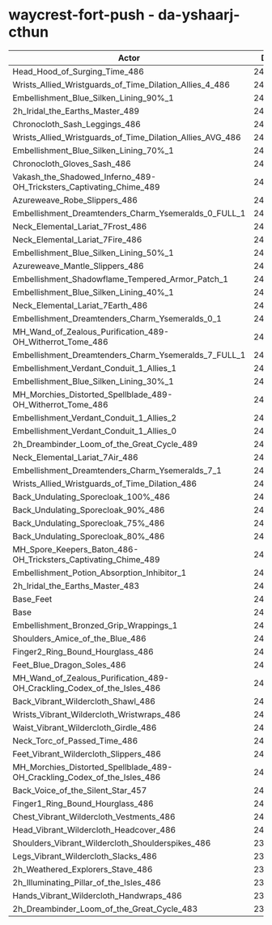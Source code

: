 # waycrest-fort-push - da-yshaarj-cthun
| Actor | DPS | Increase |
|---|:---:|:---:|
|Head_Hood_of_Surging_Time_486|245797|1.94%|
|Wrists_Allied_Wristguards_of_Time_Dilation_Allies_4_486|245366|1.76%|
|Embellishment_Blue_Silken_Lining_90%_1|245362|1.76%|
|2h_Iridal_the_Earths_Master_489|244642|1.46%|
|Chronocloth_Sash_Leggings_486|244617|1.45%|
|Wrists_Allied_Wristguards_of_Time_Dilation_Allies_AVG_486|244498|1.40%|
|Embellishment_Blue_Silken_Lining_70%_1|244447|1.38%|
|Chronocloth_Gloves_Sash_486|244222|1.29%|
|Vakash_the_Shadowed_Inferno_489-OH_Tricksters_Captivating_Chime_489|243852|1.14%|
|Azureweave_Robe_Slippers_486|243690|1.07%|
|Embellishment_Dreamtenders_Charm_Ysemeralds_0_FULL_1|243616|1.04%|
|Neck_Elemental_Lariat_7Frost_486|243594|1.03%|
|Neck_Elemental_Lariat_7Fire_486|243499|0.99%|
|Embellishment_Blue_Silken_Lining_50%_1|243450|0.97%|
|Azureweave_Mantle_Slippers_486|243133|0.84%|
|Embellishment_Shadowflame_Tempered_Armor_Patch_1|243116|0.83%|
|Embellishment_Blue_Silken_Lining_40%_1|242994|0.78%|
|Neck_Elemental_Lariat_7Earth_486|242895|0.74%|
|Embellishment_Dreamtenders_Charm_Ysemeralds_0_1|242869|0.73%|
|MH_Wand_of_Zealous_Purification_489-OH_Witherrot_Tome_486|242823|0.71%|
|Embellishment_Dreamtenders_Charm_Ysemeralds_7_FULL_1|242573|0.61%|
|Embellishment_Verdant_Conduit_1_Allies_1|242522|0.58%|
|Embellishment_Blue_Silken_Lining_30%_1|242506|0.58%|
|MH_Morchies_Distorted_Spellblade_489-OH_Witherrot_Tome_486|242492|0.57%|
|Embellishment_Verdant_Conduit_1_Allies_2|242488|0.57%|
|Embellishment_Verdant_Conduit_1_Allies_0|242469|0.56%|
|2h_Dreambinder_Loom_of_the_Great_Cycle_489|242363|0.52%|
|Neck_Elemental_Lariat_7Air_486|242324|0.50%|
|Embellishment_Dreamtenders_Charm_Ysemeralds_7_1|242102|0.41%|
|Wrists_Allied_Wristguards_of_Time_Dilation_486|242046|0.39%|
|Back_Undulating_Sporecloak_100%_486|241920|0.34%|
|Back_Undulating_Sporecloak_90%_486|241751|0.27%|
|Back_Undulating_Sporecloak_75%_486|241731|0.26%|
|Back_Undulating_Sporecloak_80%_486|241679|0.24%|
|MH_Spore_Keepers_Baton_486-OH_Tricksters_Captivating_Chime_489|241447|0.14%|
|Embellishment_Potion_Absorption_Inhibitor_1|241342|0.10%|
|2h_Iridal_the_Earths_Master_483|241296|0.08%|
|Base_Feet|241242|0.05%|
|Base|241112|0.00%|
|Embellishment_Bronzed_Grip_Wrappings_1|241043|-0.03%|
|Shoulders_Amice_of_the_Blue_486|241037|-0.03%|
|Finger2_Ring_Bound_Hourglass_486|240966|-0.06%|
|Feet_Blue_Dragon_Soles_486|240839|-0.11%|
|MH_Wand_of_Zealous_Purification_489-OH_Crackling_Codex_of_the_Isles_486|240811|-0.12%|
|Back_Vibrant_Wildercloth_Shawl_486|240770|-0.14%|
|Wrists_Vibrant_Wildercloth_Wristwraps_486|240705|-0.17%|
|Waist_Vibrant_Wildercloth_Girdle_486|240633|-0.20%|
|Neck_Torc_of_Passed_Time_486|240459|-0.27%|
|Feet_Vibrant_Wildercloth_Slippers_486|240432|-0.28%|
|MH_Morchies_Distorted_Spellblade_489-OH_Crackling_Codex_of_the_Isles_486|240401|-0.29%|
|Back_Voice_of_the_Silent_Star_457|240221|-0.37%|
|Finger1_Ring_Bound_Hourglass_486|240153|-0.40%|
|Chest_Vibrant_Wildercloth_Vestments_486|240148|-0.40%|
|Head_Vibrant_Wildercloth_Headcover_486|240094|-0.42%|
|Shoulders_Vibrant_Wildercloth_Shoulderspikes_486|239667|-0.60%|
|Legs_Vibrant_Wildercloth_Slacks_486|239620|-0.62%|
|2h_Weathered_Explorers_Stave_486|239590|-0.63%|
|2h_Illuminating_Pillar_of_the_Isles_486|239519|-0.66%|
|Hands_Vibrant_Wildercloth_Handwraps_486|239336|-0.74%|
|2h_Dreambinder_Loom_of_the_Great_Cycle_483|239314|-0.75%|
